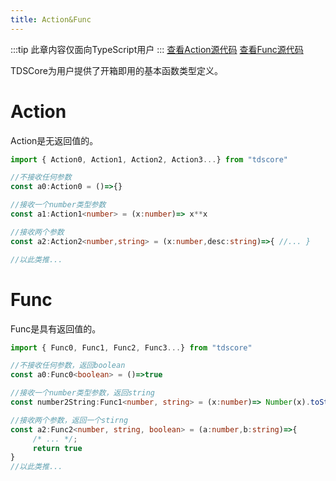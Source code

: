 ```yaml
---
title: Action&Func
---
```

:::tip
此章内容仅面向TypeScript用户
:::
[查看Action源代码](https://github.com/zsh2401/tdscore/blob/master/src/Action.ts)
[查看Func源代码](https://github.com/zsh2401/tdscore/blob/master/src/Func.ts)

TDSCore为用户提供了开箱即用的基本函数类型定义。

# Action
Action是无返回值的。
```typescript
import { Action0, Action1, Action2, Action3...} from "tdscore"

//不接收任何参数
const a0:Action0 = ()=>{}

//接收一个number类型参数
const a1:Action1<number> = (x:number)=> x**x

//接收两个参数
const a2:Action2<number,string> = (x:number,desc:string)=>{ //... }

//以此类推...
```
# Func
Func是具有返回值的。
```typescript
import { Func0, Func1, Func2, Func3...} from "tdscore"

//不接收任何参数，返回boolean
const a0:Func0<boolean> = ()=>true

//接收一个number类型参数，返回string
const number2String:Func1<number, string> = (x:number)=> Number(x).toString()

//接收两个参数，返回一个stirng
const a2:Func2<number, string, boolean> = (a:number,b:string)=>{
     /* ... */;
     return true
}
//以此类推...
```